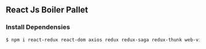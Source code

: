 ## React Js Boiler Pallet 
### Install Dependensies

```bash
$ npm i react-redux react-dom axios redux redux-saga redux-thunk web-vitals
```

